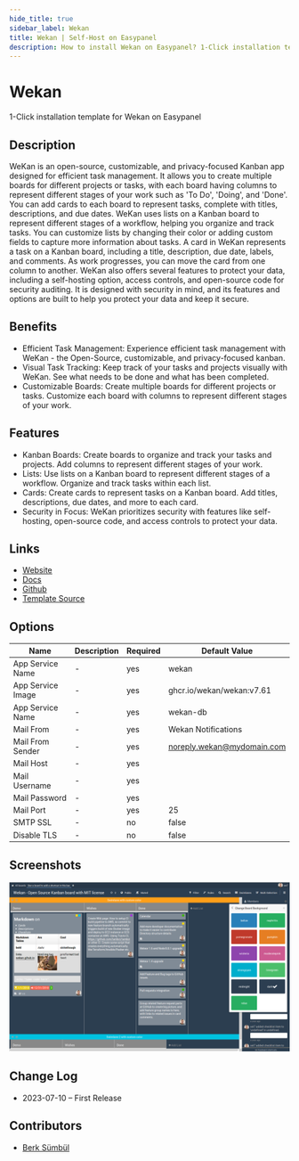 ```yaml
---
hide_title: true
sidebar_label: Wekan
title: Wekan | Self-Host on Easypanel
description: How to install Wekan on Easypanel? 1-Click installation template for Wekan on Easypanel
---
```


<!-- generated -->

# Wekan

1-Click installation template for Wekan on Easypanel

## Description

WeKan is an open-source, customizable, and privacy-focused Kanban app designed for efficient task management. It allows you to create multiple boards for different projects or tasks, with each board having columns to represent different stages of your work such as &#39;To Do&#39;, &#39;Doing&#39;, and &#39;Done&#39;. You can add cards to each board to represent tasks, complete with titles, descriptions, and due dates. WeKan uses lists on a Kanban board to represent different stages of a workflow, helping you organize and track tasks. You can customize lists by changing their color or adding custom fields to capture more information about tasks. A card in WeKan represents a task on a Kanban board, including a title, description, due date, labels, and comments. As work progresses, you can move the card from one column to another. WeKan also offers several features to protect your data, including a self-hosting option, access controls, and open-source code for security auditing. It is designed with security in mind, and its features and options are built to help you protect your data and keep it secure.

## Benefits

- Efficient Task Management: Experience efficient task management with WeKan - the Open-Source, customizable, and privacy-focused kanban.
- Visual Task Tracking: Keep track of your tasks and projects visually with WeKan. See what needs to be done and what has been completed.
- Customizable Boards: Create multiple boards for different projects or tasks. Customize each board with columns to represent different stages of your work.

## Features

- Kanban Boards: Create boards to organize and track your tasks and projects. Add columns to represent different stages of your work.
- Lists: Use lists on a Kanban board to represent different stages of a workflow. Organize and track tasks within each list.
- Cards: Create cards to represent tasks on a Kanban board. Add titles, descriptions, due dates, and more to each card.
- Security in Focus: WeKan prioritizes security with features like self-hosting, open-source code, and access controls to protect your data.

## Links

- [Website](https://wekan.github.io/)
- [Docs](https://github.com/wekan/wekan/wiki)
- [Github](https://github.com/wekan/wekan)
- [Template Source](https://github.com/easypanel-io/templates/tree/main/templates/wekan)

## Options

Name | Description | Required | Default Value
-|-|-|-
App Service Name | - | yes | wekan
App Service Image | - | yes | ghcr.io/wekan/wekan:v7.61
App Service Name | - | yes | wekan-db
Mail From | - | yes | Wekan Notifications
Mail From Sender | - | yes | noreply.wekan@mydomain.com
Mail Host | - | yes | 
Mail Username | - | yes | 
Mail Password | - | yes | 
Mail Port | - | yes | 25
SMTP SSL | - | no | false
Disable TLS | - | no | false

## Screenshots

![Wekan Screenshot](./assets/screenshot.png)

## Change Log

- 2023-07-10 – First Release

## Contributors

- [Berk Sümbül](https://berksmbl.com)
